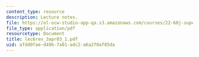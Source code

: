 ```yaml
---
content_type: resource
description: Lecture notes.
file: https://ol-ocw-studio-app-qa.s3.amazonaws.com/courses/22-68j-superconducting-magnets-spring-2003/afdd0faed4967a01adc2a6a2f0af85da_lec6rev_3apr03_1.pdf
file_type: application/pdf
resourcetype: Document
title: lec6rev_3apr03_1.pdf
uid: afdd0fae-d496-7a01-adc2-a6a2f0af85da
---
```

